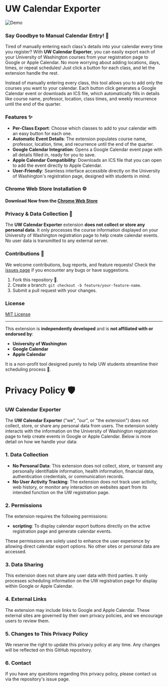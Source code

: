 # UW Calendar Exporter

![Demo](demo.png)

### Say Goodbye to Manual Calendar Entry! 📅

Tired of manually entering each class's details into your calendar every time you register? With **UW Calendar Exporter**, you can easily export each of your University of Washington courses from your registration page to Google or Apple Calendar. No more worrying about adding locations, days, times, or repeat schedules! Just click a button for each class, and let the extension handle the rest.

Instead of manually entering every class, this tool allows you to add only the courses you want to your calendar. Each button click generates a Google Calendar event or downloads an ICS file, which automatically fills in details like course name, professor, location, class times, and weekly recurrence until the end of the quarter.

### Features ✨

- **Per-Class Export**: Choose which classes to add to your calendar with an easy button for each one.
- **Automatic Event Details**: The extension populates course name, professor, location, time, and recurrence until the end of the quarter.
- **Google Calendar Integration**: Opens a Google Calendar event page with all details filled in, ready for you to save.
- **Apple Calendar Compatibility**: Downloads an ICS file that you can open to add the event directly to Apple Calendar.
- **User-Friendly**: Seamless interface accessible directly on the University of Washington's registration page, designed with students in mind.

### Chrome Web Store Installation ⚙️

#### Download Now from the [Chrome Web Store](#)

### Privacy & Data Collection 🔐

The **UW Calendar Exporter** extension **does not collect or store any personal data**. It only processes the course information displayed on your University of Washington registration page to help create calendar events. No user data is transmitted to any external server.

### Contributions 🤝

We welcome contributions, bug reports, and feature requests! Check the [issues page](https://github.com/your-username/uw-calendar-exporter/issues) if you encounter any bugs or have suggestions.

1. Fork this repository 🍴.
2. Create a branch: `git checkout -b feature/your-feature-name`.
3. Submit a pull request with your changes.

### License

[MIT License](LICENSE)

---

This extension is **independently developed** and is **not affiliated with or endorsed by**:
- **University of Washington**
- **Google Calendar**
- **Apple Calendar**

It is a non-profit tool designed purely to help UW students streamline their scheduling process 📘.

# Privacy Policy 🛡️

### UW Calendar Exporter

The **UW Calendar Exporter** ("we", "our", or "the extension") does not collect, store, or share any personal data from users. The extension solely interacts with the information on the University of Washington registration page to help create events in Google or Apple Calendar. Below is more detail on how we handle your data:

### 1. **Data Collection** 
- **No Personal Data**: This extension does not collect, store, or transmit any personally identifiable information, health information, financial data, authentication credentials, or communication records.
- **No User Activity Tracking**: The extension does not track user activity, web history, or monitor any interaction on websites apart from its intended function on the UW registration page.

### 2. **Permissions** 
The extension requires the following permissions:
- **scripting**: To display calendar export buttons directly on the active registration page and generate calendar events.

These permissions are solely used to enhance the user experience by allowing direct calendar export options. No other sites or personal data are accessed.

### 3. **Data Sharing** 
This extension does not share any user data with third parties. It only processes scheduling information on the UW registration page for display within Google or Apple Calendar.

### 4. **External Links** 
The extension may include links to Google and Apple Calendar. These external sites are governed by their own privacy policies, and we encourage users to review them.

### 5. **Changes to This Privacy Policy** 
We reserve the right to update this privacy policy at any time. Any changes will be reflected on this GitHub repository.

### 6. **Contact** 
If you have any questions regarding this privacy policy, please contact us via the repository's issue page.
